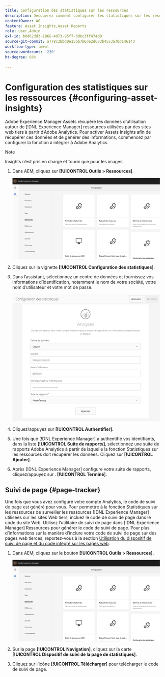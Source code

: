 ```yaml
---
title: Configuration des statistiques sur les ressources
description: Découvrez comment configurer les statistiques sur les ressources dans [!DNL Experience Manager] Ressources.
contentOwner: AG
feature: Asset Insights,Asset Reports
role: User,Admin
exl-id: b0d62dd3-1868-4d73-95f7-3d6c3ff474d9
source-git-commit: a778c3bbd0e15bb7b6de2d673b4553a7bd146143
workflow-type: tm+mt
source-wordcount: '230'
ht-degree: 66%

---
```


# Configuration des statistiques sur les ressources {#configuring-asset-insights}

Adobe Experience Manager Assets récupère les données d’utilisation autour de [!DNL Experience Manager] ressources utilisées par des sites web tiers à partir d’Adobe Analytics. Pour activer Assets Insights afin de récupérer ces données et de générer des informations, commencez par configurer la fonction à intégrer à Adobe Analytics.

>[!NOTE]
>
>Insights n’est pris en charge et fourni que pour les images.

1. Dans AEM, cliquez sur **[!UICONTROL Outils > Ressources]**.

   ![chlimage_1-210](assets/chlimage_1-210.png)

1. Cliquez sur la vignette **[!UICONTROL Configuration des statistiques]**.
1. Dans l’assistant, sélectionnez un centre de données et fournissez vos informations d’identification, notamment le nom de votre société, votre nom d’utilisateur et votre mot de passe.

   ![chlimage_1-211](assets/insights_config2.png)

1. Cliquez/appuyez sur **[!UICONTROL Authentifier]**.
1. Une fois que [!DNL Experience Manager] a authentifié vos identifiants, dans la liste **[!UICONTROL Suite de rapports]**, sélectionnez une suite de rapports Adobe Analytics à partir de laquelle la fonction Statistiques sur les ressources doit récupérer les données. Cliquez sur **[!UICONTROL Ajouter]**.
1. Après [!DNL Experience Manager] configure votre suite de rapports, cliquez/appuyez sur . **[!UICONTROL Terminé]**.

## Suivi de page {#page-tracker}

Une fois que vous avez configuré votre compte Analytics, le code de suivi de page est généré pour vous. Pour permettre à la fonction Statistiques sur les ressources de surveiller les ressources [!DNL Experience Manager] utilisées sur les sites Web tiers, incluez le code de suivi de page dans le code du site Web. Utilisez l’utilitaire de suivi de page dans [!DNL Experience Manager] Ressources pour générer le code de suivi de page. Pour plus d’informations sur la manière d’inclure votre code de suivi de page sur des pages web tierces, reportez-vous à la section [Utilisation du dispositif de suivi de page et du code intégré sur les pages web](touch-ui-using-page-tracker.md).

1. Dans AEM, cliquez sur le bouton **[!UICONTROL Outils > Ressources]**.

   ![chlimage_1-214](assets/chlimage_1-214.png)

1. Sur la page **[!UICONTROL Navigation]**, cliquez sur la carte **[!UICONTROL Dispositif de suivi de la page de statistiques]**.
1. Cliquez sur l’icône **[!UICONTROL Télécharger]** pour télécharger le code de suivi de page.

